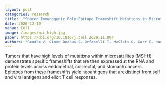 ```yaml
---
layout: post
categories: research
title:  "Shared Immunogenic Poly-Epitope Frameshift Mutations in Microsatellite Unstable Tumors"
date: 2020-12-10
venue: Cell
image: /images/msi_high.jpg
paper: https://doi.org/10.1016/j.cell.2020.11.004
authors: "Roudko V, Cimen Bozkus C, Orfanelli T, McClain C, Carr C, <u>O’Donnell T</u>, Chakraborty L, Samstein R, Huang K, Blank S, Greenbaum B, Bhardwaj N."
---
```

Tumors that have high levels of mutations
within microsatellites (MSI-H)
demonstrate specific frameshifts that are
then expressed at the RNA and protein
levels across endometrial, colorectal, and
stomach cancers. Epitopes from these
frameshifts yield neoantigens that are
distinct from self and viral antigens and
elicit T cell responses.
